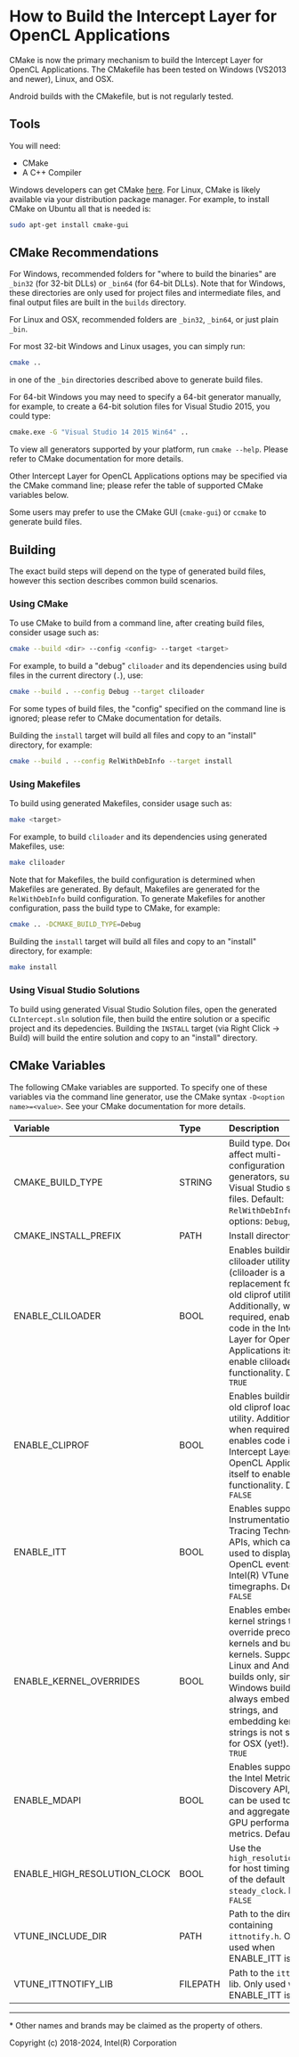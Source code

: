 # How to Build the Intercept Layer for OpenCL Applications

CMake is now the primary mechanism to build the Intercept Layer for OpenCL
Applications.  The CMakefile has been tested on Windows (VS2013 and newer),
Linux, and OSX.

Android builds with the CMakefile, but is not regularly tested.

## Tools

You will need:

* CMake
* A C++ Compiler

Windows developers can get CMake [here][CMake].  For Linux, CMake is likely
available via your distribution package manager.  For example, to install
CMake on Ubuntu all that is needed is:

```sh
sudo apt-get install cmake-gui
```

## CMake Recommendations

For Windows, recommended folders for "where to build the binaries" are `_bin32`
(for 32-bit DLLs) or `_bin64` (for 64-bit DLLs).  Note that for Windows, these
directories are only used for project files and intermediate files, and final
output files are built in the `builds` directory.

For Linux and OSX, recommended folders are `_bin32`, `_bin64`, or just plain `_bin`.

For most 32-bit Windows and Linux usages, you can simply run:

```sh
cmake ..
```

in one of the `_bin` directories described above to generate build files.

For 64-bit Windows you may need to specify a 64-bit generator manually, for
example, to create a 64-bit solution files for Visual Studio 2015, you
could type:

```sh
cmake.exe -G "Visual Studio 14 2015 Win64" ..
```

To view all generators supported by your platform, run `cmake --help`.
Please refer to CMake documentation for more details.

Other Intercept Layer for OpenCL Applications options may be specified via the CMake command line; please refer the table of supported CMake variables below.

Some users may prefer to use the CMake GUI (`cmake-gui`) or `ccmake` to generate build files.

## Building

The exact build steps will depend on the type of generated build files, however this section describes common build scenarios.

### Using CMake

To use CMake to build from a command line, after creating build files, consider usage such as:

```sh
cmake --build <dir> --config <config> --target <target>
```

For example, to build a "debug" `cliloader` and its dependencies using build files in the current directory (`.`), use:

```sh
cmake --build . --config Debug --target cliloader
```

For some types of build files, the "config" specified on the command line is ignored; please refer to CMake documentation for details.

Building the `install` target will build all files and copy to an "install" directory, for example:

```sh
cmake --build . --config RelWithDebInfo --target install
```

### Using Makefiles

To build using generated Makefiles, consider usage such as:

```sh
make <target>
```

For example, to build `cliloader` and its dependencies using generated Makefiles, use:

```sh
make cliloader
```

Note that for Makefiles, the build configuration is determined when Makefiles are generated.
By default, Makefiles are generated for the `RelWithDebInfo` build configuration.
To generate Makefiles for another configuration, pass the build type to CMake, for example:

```sh
cmake .. -DCMAKE_BUILD_TYPE=Debug
```

Building the `install` target will build all files and copy to an "install" directory, for example:

```sh
make install
```

### Using Visual Studio Solutions

To build using generated Visual Studio Solution files, open the generated `CLIntercept.sln` solution file, then build the entire solution or a specific project and its depedencies.
Building the `INSTALL` target (via Right Click -> Build) will build the entire solution and copy to an "install" directory.

## CMake Variables

The following CMake variables are supported.  To specify one of these variables
via the command line generator, use the CMake syntax `-D<option name>=<value>`.
See your CMake documentation for more details.

| Variable | Type | Description |
|:---------|:-----|:------------|
| CMAKE\_BUILD\_TYPE | STRING | Build type.  Does not affect multi-configuration generators, such as Visual Studio solution files.  Default: `RelWithDebInfo`.  Other options: `Debug`, `Release`
| CMAKE\_INSTALL\_PREFIX | PATH | Install directory prefix.
| ENABLE_CLILOADER | BOOL | Enables building the cliloader utility (cliloader is a replacement for the old cliprof utility).  Additionally, when required, enables code in the Intercept Layer for OpenCL Applications itself to enable cliloader functionality.  Default: `TRUE`
| ENABLE_CLIPROF | BOOL | Enables building the old cliprof loader utility.  Additionally, when required, enables code in the Intercept Layer for OpenCL Applications itself to enable cliprof functionality.  Default: `FALSE`
| ENABLE_ITT | BOOL | Enables support for Instrumentation and Tracing Technology APIs, which can be used to display OpenCL events on Intel(R) VTune(tm) timegraphs.  Default: `FALSE`
| ENABLE_KERNEL_OVERRIDES | BOOL | Enables embedding kernel strings to override precompiled kernels and built-in kernels.  Supported for Linux and Android builds only, since Windows builds always embeds kernel strings, and embedding kernel strings is not support for OSX (yet!).  Default: `TRUE`
| ENABLE_MDAPI | BOOL | Enables support for the Intel Metrics Discovery API, which can be used to collect and aggregate Intel GPU performance metrics.  Default: `TRUE`
| ENABLE\_HIGH\_RESOLUTION\_CLOCK | BOOL | Use the `high_resolution_clock` for host timing instead of the default `steady_clock`.  Default: `FALSE`
| VTUNE_INCLUDE_DIR | PATH | Path to the directory containing `ittnotify.h`.  Only used when ENABLE_ITT is set.
| VTUNE_ITTNOTIFY_LIB | FILEPATH | Path to the `ittnotify` lib.  Only used when ENABLE_ITT is set.

---

\* Other names and brands may be claimed as the property of others.

Copyright (c) 2018-2024, Intel(R) Corporation

[CMake]: https://cmake.org
